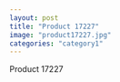 ```yaml
---
layout: post
title: "Product 17227"
image: "product17227.jpg"
categories: "category1"
---
```

Product 17227
